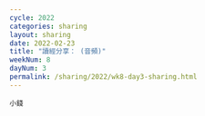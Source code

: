 ```yaml
---
cycle: 2022
categories: sharing
layout: sharing
date: 2022-02-23
title: "讀經分享： (音頻)"
weekNum: 8
dayNum: 3
permalink: /sharing/2022/wk8-day3-sharing.html
---
```


[](https://eccseattle.github.io/media/sharing/2022/wk008/2022-02-23-bin.m4a)

`小錢`
